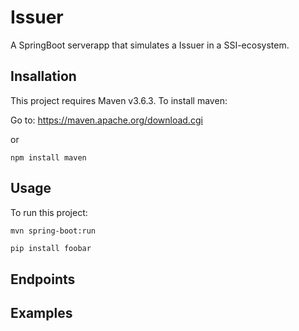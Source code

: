 # Issuer

A SpringBoot serverapp that simulates a Issuer in a SSI-ecosystem.


## Insallation
This project requires Maven v3.6.3. To install maven:

Go to: https://maven.apache.org/download.cgi

or

```Node
npm install maven
```

## Usage
To run this project:

```Maven
mvn spring-boot:run
```

```bash
pip install foobar
```


## Endpoints

 
## Examples


